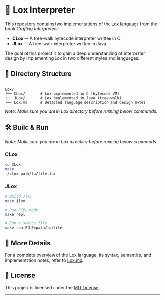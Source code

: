 
# 🦊 Lox Interpreter

This repository contains two implementations of the [Lox language](Lox.md) from the book *Crafting Interpreters*:

- **CLox** — A tree-walk bytecode interpreter written in C.
- **JLox** — A tree-walk interpreter written in Java.

The goal of this project is to gain a deep understanding of interpreter design by implementing Lox in two different styles and languages.

## 📁 Directory Structure

```

Lox/
├── CLox/       # Lox implemented in C (bytecode VM)
├── JLox/       # Lox implemented in Java (tree-walk)
└── Lox.md      # Detailed language description and design notes

````
*Note: Make sure you are in Lox directory before running below commands.*
## 🛠️ Build & Run

*Note: Make sure you are in Lox directory before running below commands.*  

### CLox

```bash
cd CLox
make
./clox path/to/file.lox
````

### JLox

```bash
# Build Jlox
make jlox

# Run REPL mode
make repl

# Run a source file
make run FILE=path/to/file
```

## 📖 More Details

For a complete overview of the Lox language, its syntax, semantics, and implementation notes, refer to [Lox.md](Lox.md).

## 📝 License

This project is licensed under the [MIT License](LICENSE).

---
